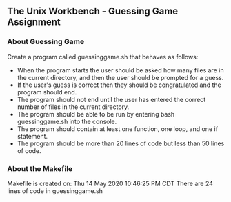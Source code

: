 ## The Unix Workbench - Guessing Game Assignment
### About Guessing Game
Create a program called guessinggame.sh that behaves as follows:
- When the program starts the user should be asked how many files are in the current directory, and then the user should be prompted for a guess.
- If the user's guess is correct then they should be congratulated and the program should end.
- The program should not end until the user has entered the correct number of files in the current directory.
- The program should be able to be run by entering bash guessinggame.sh into the console.
- The program should contain at least one function, one loop, and one if statement.
- The program should be more than 20 lines of code but less than 50 lines of code.
  

### About the Makefile
Makefile is created on:  Thu 14 May 2020 10:46:25 PM CDT
There are 24 lines of code in guessinggame.sh
  

